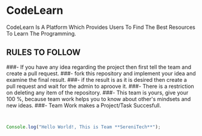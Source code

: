 # CodeLearn
CodeLearn Is A Platform Which Provides Users To Find The Best Resources To Learn The Programming.

## RULES TO FOLLOW
###- If you have any idea regarding the project then first tell the team and create a pull request.
###- fork this repository and implement your idea and examine the final result.
###- if the result is as it is desired then create a pull request and wait for the admin to aproove it.
###- There is a restriction on deleting any item of the repository.
###- This team is yours, give your 100 %, because team work helps you to know about other's mindsets and new ideas.
###- Team Work makes a Project/Task Succesfull.

``` JavaScript


Console.log("Hello World!, This is Team **SereniTech**"); 

```
